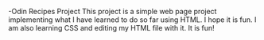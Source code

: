 -Odin Recipes Project
This project is a simple web page project implementing what I have learned to do so far using HTML. I hope it is fun.
I am also learning CSS and editing my HTML file with it. It is fun! 
